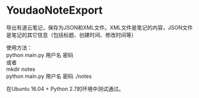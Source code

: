 # YoudaoNoteExport
导出有道云笔记，保存为JSON和XML文件。XML文件是笔记的内容，JSON文件是笔记的其它信息（包括标题、创建时间、修改时间等）

使用方法：<br>
python main.py 用户名 密码<br>
或者<br>
mkdir notes<br>
python main.py 用户名 密码 ./notes<br>

在Ubuntu 16.04 + Python 2.7的环境中测试通过。
